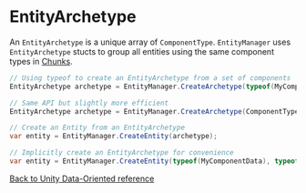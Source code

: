 # EntityArchetype

An `EntityArchetype` is a unique array of `ComponentType`. `EntityManager` uses `EntityArchetype` stucts to group all entities using the same component types in [Chunks](chunk_iteration.md).

```C#
// Using typeof to create an EntityArchetype from a set of components
EntityArchetype archetype = EntityManager.CreateArchetype(typeof(MyComponentData), typeof(MySharedComponent));

// Same API but slightly more efficient
EntityArchetype archetype = EntityManager.CreateArchetype(ComponentType.Create<MyComponentData>(), ComponentType.Create<MySharedComponent>());

// Create an Entity from an EntityArchetype
var entity = EntityManager.CreateEntity(archetype);

// Implicitly create an EntityArchetype for convenience
var entity = EntityManager.CreateEntity(typeof(MyComponentData), typeof(MySharedComponent));

```

[Back to Unity Data-Oriented reference](reference.md)